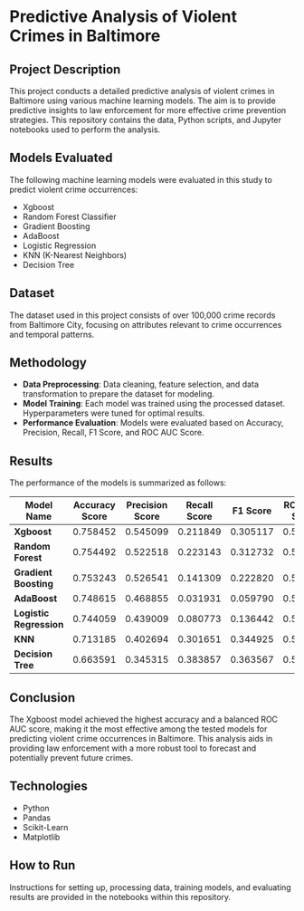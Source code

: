 # Predictive Analysis of Violent Crimes in Baltimore

## Project Description
This project conducts a detailed predictive analysis of violent crimes in Baltimore using various machine learning models. The aim is to provide predictive insights to law enforcement for more effective crime prevention strategies. This repository contains the data, Python scripts, and Jupyter notebooks used to perform the analysis.

## Models Evaluated
The following machine learning models were evaluated in this study to predict violent crime occurrences:
- Xgboost
- Random Forest Classifier
- Gradient Boosting
- AdaBoost
- Logistic Regression
- KNN (K-Nearest Neighbors)
- Decision Tree

## Dataset
The dataset used in this project consists of over 100,000 crime records from Baltimore City, focusing on attributes relevant to crime occurrences and temporal patterns.

## Methodology
- **Data Preprocessing**: Data cleaning, feature selection, and data transformation to prepare the dataset for modeling.
- **Model Training**: Each model was trained using the processed dataset. Hyperparameters were tuned for optimal results.
- **Performance Evaluation**: Models were evaluated based on Accuracy, Precision, Recall, F1 Score, and ROC AUC Score.

## Results
The performance of the models is summarized as follows:

| Model Name               | Accuracy Score | Precision Score | Recall Score | F1 Score | ROC AUC Score |
|--------------------------|----------------|-----------------|--------------|----------|---------------|
| **Xgboost**              | 0.758452       | 0.545099        | 0.211849     | 0.305117 | 0.576408      |
| **Random Forest**        | 0.754492       | 0.522518        | 0.223143     | 0.312732 | 0.577528      |
| **Gradient Boosting**    | 0.753243       | 0.526541        | 0.141309     | 0.222820 | 0.549441      |
| **AdaBoost**             | 0.748615       | 0.468855        | 0.031931     | 0.059790 | 0.509926      |
| **Logistic Regression**  | 0.744059       | 0.439009        | 0.080773     | 0.136442 | 0.523154      |
| **KNN**                  | 0.713185       | 0.402694        | 0.301651     | 0.344925 | 0.576125      |
| **Decision Tree**        | 0.663591       | 0.345315        | 0.383857     | 0.363567 | 0.570427      |

## Conclusion
The Xgboost model achieved the highest accuracy and a balanced ROC AUC score, making it the most effective among the tested models for predicting violent crime occurrences in Baltimore. This analysis aids in providing law enforcement with a more robust tool to forecast and potentially prevent future crimes.

## Technologies
- Python
- Pandas
- Scikit-Learn
- Matplotlib

## How to Run
Instructions for setting up, processing data, training models, and evaluating results are provided in the notebooks within this repository.
